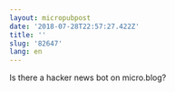 ```yaml
---
layout: micropubpost
date: '2018-07-28T22:57:27.422Z'
title: ''
slug: '82647'
lang: en
---
```

Is there a hacker news bot on micro.blog?
